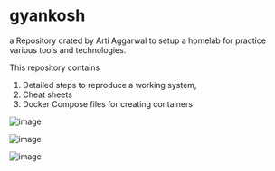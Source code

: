 # gyankosh

a Repository crated by Arti Aggarwal to setup a homelab for practice various tools and technologies.

This repository contains 
1) Detailed steps to reproduce a working system, 
2) Cheat sheets
3) Docker Compose files for creating containers


![image](https://github.com/speakarti/gyankosh/assets/46951581/2384beff-8c58-4e95-988b-ce2c3b072916)

![image](https://github.com/speakarti/gyankosh/assets/46951581/ee0f302a-80be-4b45-b05d-95d089138579)

![image](https://github.com/speakarti/gyankosh/assets/46951581/9f489745-e6fc-4960-b3f1-ea135e55274c)
